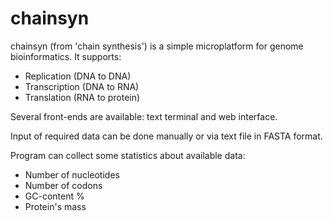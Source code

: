 # chainsyn

chainsyn (from 'chain synthesis') is a simple microplatform for genome
bioinformatics. It supports:
- Replication (DNA to DNA)
- Transcription (DNA to RNA)
- Translation (RNA to protein)

Several front-ends are available: text terminal and web interface.

Input of required data can be done manually or via text file in FASTA
format.

Program can collect some statistics about available data:
- Number of nucleotides
- Number of codons
- GC-content %
- Protein's mass